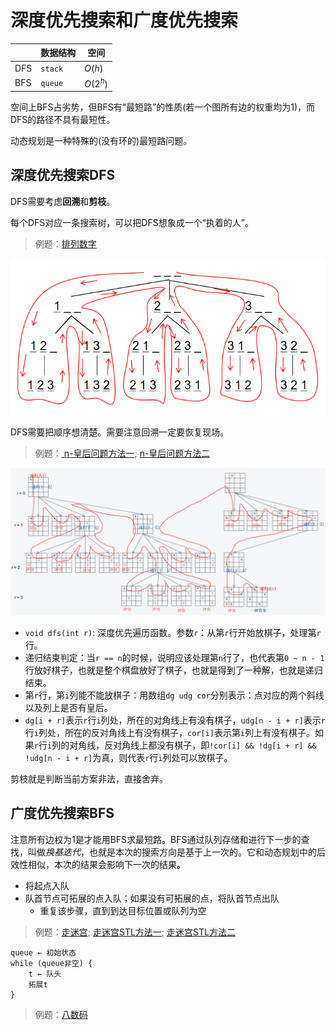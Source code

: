 # 深度优先搜索和广度优先搜索

|     | 数据结构 | 空间   |
|-----|----------|--------|
| DFS | `stack`   | $O(h)$   |
| BFS | `queue`    | $O(2^h)$ |

空间上BFS占劣势，但BFS有“最短路”的性质(若一个图所有边的权重均为1)，而DFS的路径不具有最短性。

动态规划是一种特殊的(没有环的)最短路问题。

## 深度优先搜索DFS

DFS需要考虑**回溯**和**剪枝**。

每个DFS对应一条搜索树，可以把DFS想象成一个“执着的人”。

> 例题：[排列数字](./permutations.cpp)

![全排列(以3为例)](../../images/DFS_Permutation3.png)

DFS需要把顺序想清楚。需要注意回溯一定要恢复现场。

> 例题：[ n-皇后问题方法一](./n_queens.cpp); [ n-皇后问题方法二](./n_queens.cpp)

![n皇后问题](../../images/n-queens.png)

- `void dfs(int r)`: 深度优先遍历函数。参数`r`：从第`r`行开始放棋子，处理第`r`行。
- 递归结束判定：当`r == n`的时候，说明应该处理第`n`行了，也代表第`0 ~ n - 1`行放好棋子，也就是整个棋盘放好了棋子，也就是得到了一种解，也就是递归结束。
- 第`r`行，第`i`列能不能放棋子：用数组`dg udg cor`分别表示：点对应的两个斜线以及列上是否有皇后。
- `dg[i + r]`表示`r`行`i`列处，所在的对角线上有没有棋子，`udg[n - i + r]`表示`r`行`i`列处，所在的反对角线上有没有棋子，`cor[i]`表示第`i`列上有没有棋子。如果`r`行`i`列的对角线，反对角线上都没有棋子，即`!cor[i] && !dg[i + r] && !udg[n - i + r]`为真，则代表`r`行`i`列处可以放棋子。

剪枝就是判断当前方案非法，直接舍弃。

## 广度优先搜索BFS

注意所有边权为1是才能用BFS求最短路。BFS通过队列存储和进行下一步的查找，叫做*换基迭代*，也就是本次的搜索方向是基于上一次的。它和动态规划中的后效性相似，本次的结果会影响下一次的结果。

- 将起点入队
- 队首节点可拓展的点入队；如果没有可拓展的点，将队首节点出队
  - 重复该步骤，直到到达目标位置或队列为空

> 例题：[走迷宫](./walk_maze.cpp); [走迷宫STL方法一](./walk_maze_STL.cpp); [走迷宫STL方法二](./walk_maze_STL_2.cpp)

```
queue ← 初始状态
while (queue非空) {
    t ← 队头
    拓展t
}
```

> 例题：[八数码](./eight_numbers.cpp)
